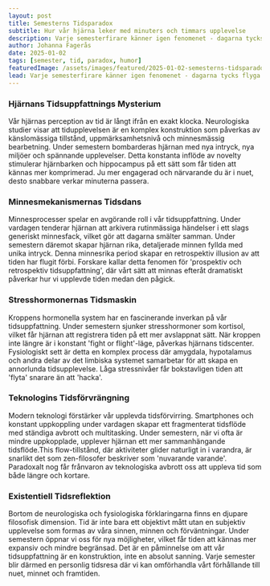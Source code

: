 ```yaml
---
layout: post
title: Semesterns Tidsparadox
subtitle: Hur vår hjärna leker med minuters och timmars upplevelse
description: Varje semesterfirare känner igen fenomenet - dagarna tycks flyga förbi när man är ledig, medan arbetstimmarna kryper fram i slowmotion. Men vad händer egentligen i våra hjärnor när tiden verkar böja sig efter våra sinnesstämningar?
author: Johanna Fagerås
date: 2025-01-02
tags: [semester, tid, paradox, humor]
featuredImage: /assets/images/featured/2025-01-02-semesterns-tidsparadox.jpeg
lead: Varje semesterfirare känner igen fenomenet - dagarna tycks flyga förbi när man är ledig, medan arbetstimmarna kryper fram i slowmotion. Men vad händer egentligen i våra hjärnor när tiden verkar böja sig efter våra sinnesstämningar?
---
```


### Hjärnans Tidsuppfattnings Mysterium

Vår hjärnas perception av tid är långt ifrån en exakt klocka. Neurologiska studier visar att tidupplevelsen är en komplex konstruktion som påverkas av känslomässiga tillstånd, uppmärksamhetsnivå och minnesmässig bearbetning. Under semestern bombarderas hjärnan med nya intryck, nya miljöer och spännande upplevelser. Detta konstanta inflöde av novelty stimulerar hjärnbarken och hippocampus på ett sätt som får tiden att kännas mer komprimerad. Ju mer engagerad och närvarande du är i nuet, desto snabbare verkar minuterna passera.

### Minnesmekanismernas Tidsdans

Minnesprocesser spelar en avgörande roll i vår tidsuppfattning. Under vardagen tenderar hjärnan att arkivera rutinmässiga händelser i ett slags generiskt minnesfack, vilket gör att dagarna smälter samman. Under semestern däremot skapar hjärnan rika, detaljerade minnen fyllda med unika intryck. Denna minnesrika period skapar en retrospektiv illusion av att tiden har flugit förbi. Forskare kallar detta fenomen för 'prospektiv och retrospektiv tidsuppfattning', där vårt sätt att minnas efteråt dramatiskt påverkar hur vi upplevde tiden medan den pågick.

### Stresshormonernas Tidsmaskin

Kroppens hormonella system har en fascinerande inverkan på vår tidsuppfattning. Under semestern sjunker stresshormoner som kortisol, vilket får hjärnan att registrera tiden på ett mer avslappnat sätt. När kroppen inte längre är i konstant 'fight or flight'-läge, påverkas hjärnans tidscenter. Fysiologiskt sett är detta en komplex process där amygdala, hypotalamus och andra delar av det limbiska systemet samarbetar för att skapa en annorlunda tidsupplevelse. Låga stressnivåer får bokstavligen tiden att 'flyta' snarare än att 'hacka'.

### Teknologins Tidsförvrängning

Modern teknologi förstärker vår upplevda tidsförvirring. Smartphones och konstant uppkoppling under vardagen skapar ett fragmenterat tidsflöde med ständiga avbrott och multitasking. Under semestern, när vi ofta är mindre uppkopplade, upplever hjärnan ett mer sammanhängande tidsflöde.This flow-tillstånd, där aktiviteter glider naturligt in i varandra, är snarlikt det som zen-filosofer beskriver som 'nuvarande varande'. Paradoxalt nog får frånvaron av teknologiska avbrott oss att uppleva tid som både längre och kortare.

### Existentiell Tidsreflektion

Bortom de neurologiska och fysiologiska förklaringarna finns en djupare filosofisk dimension. Tid är inte bara ett objektivt mått utan en subjektiv upplevelse som formas av våra sinnen, minnen och förväntningar. Under semestern öppnar vi oss för nya möjligheter, vilket får tiden att kännas mer expansiv och mindre begränsad. Det är en påminnelse om att vår tidsuppfattning är en konstruktion, inte en absolut sanning. Varje semester blir därmed en personlig tidsresa där vi kan omförhandla vårt förhållande till nuet, minnet och framtiden.

